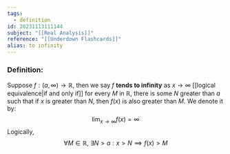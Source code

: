 ```yaml
---
tags:
  - definition
id: 20231113111144
subject: "[[Real Analysis]]"
reference: "[[Underdown Flashcards]]"
alias: to infinity
---
```

### Definition:
Suppose $f:(a, \infty) \to \mathbb{R}$, then we say $f$ **tends to infinity** as $x \to \infty$ [[logical equivalence|if and only if]] for every $M$ in $\mathbb{R}$, there is some $N$ greater than $a$ such that if $x$ is greater than $N$, then $f(x)$ is also greater than $M$. We denote it by:
$$ \lim_{ x \to \infty } f(x) = \infty $$
Logically,
$$ \forall M \in \mathbb{R},\  \exists N > a : x > N \implies f(x) > M $$
